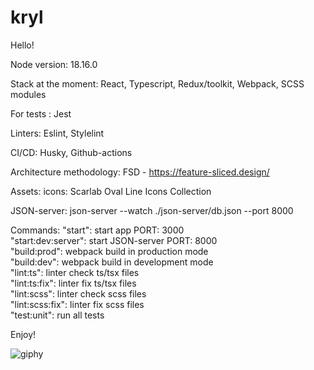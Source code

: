 # kryl

Hello!

Node version: 18.16.0

Stack at the moment: React, Typescript, Redux/toolkit, Webpack, SCSS modules

For tests : Jest

Linters: Eslint, Stylelint

CI/CD: Husky, Github-actions

Architecture methodology: FSD - https://feature-sliced.design/

Assets: icons: Scarlab Oval Line Icons Collection

JSON-server: json-server --watch ./json-server/db.json --port 8000

Commands:
"start": start app PORT: 3000  
"start:dev:server": start JSON-server PORT: 8000  
"build:prod": webpack build in production mode  
"build:dev": webpack build in development mode  
"lint:ts": linter check ts/tsx files  
"lint:ts:fix": linter fix ts/tsx files  
"lint:scss": linter check scss files  
"lint:scss:fix": linter fix scss files  
"test:unit": run all tests

Enjoy!

![giphy](https://github.com/IliaKrylatykh/ikryl/assets/103941809/07dd7066-4ed5-4765-8c33-ed7b5397d4b9)
